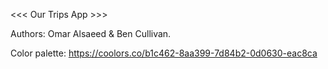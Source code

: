 <<< Our Trips App >>>

Authors:
Omar Alsaeed & Ben Cullivan.



Color palette:
https://coolors.co/b1c462-8aa399-7d84b2-0d0630-eac8ca
